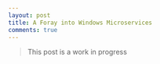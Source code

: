 ```yaml
---
layout: post
title: A Foray into Windows Microservices
comments: true
---
```


> This post is a work in progress

